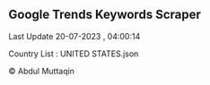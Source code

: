 

## Google Trends Keywords Scraper 
 
Last Update 20-07-2023 , 04:00:14

Country List :
UNITED STATES.json



© Abdul Muttaqin 
